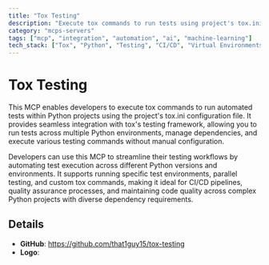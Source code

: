 ```yaml
---
title: "Tox Testing"
description: "Execute tox commands to run tests using project's tox.ini configuration for automated Python testing workflows."
category: "mcps-servers"
tags: ["mcp", "integration", "automation", "ai", "machine-learning"]
tech_stack: ["Tox", "Python", "Testing", "CI/CD", "Virtual Environments"]
---
```


# Tox Testing

This MCP enables developers to execute tox commands to run automated tests within Python projects using the project's tox.ini configuration file. It provides seamless integration with tox's testing framework, allowing you to run tests across multiple Python environments, manage dependencies, and execute various testing commands without manual configuration.

Developers can use this MCP to streamline their testing workflows by automating test execution across different Python versions and environments. It supports running specific test environments, parallel testing, and custom tox commands, making it ideal for CI/CD pipelines, quality assurance processes, and maintaining code quality across complex Python projects with diverse dependency requirements.

## Details

- **GitHub**: https://github.com/that1guy15/tox-testing
- **Logo**: 
